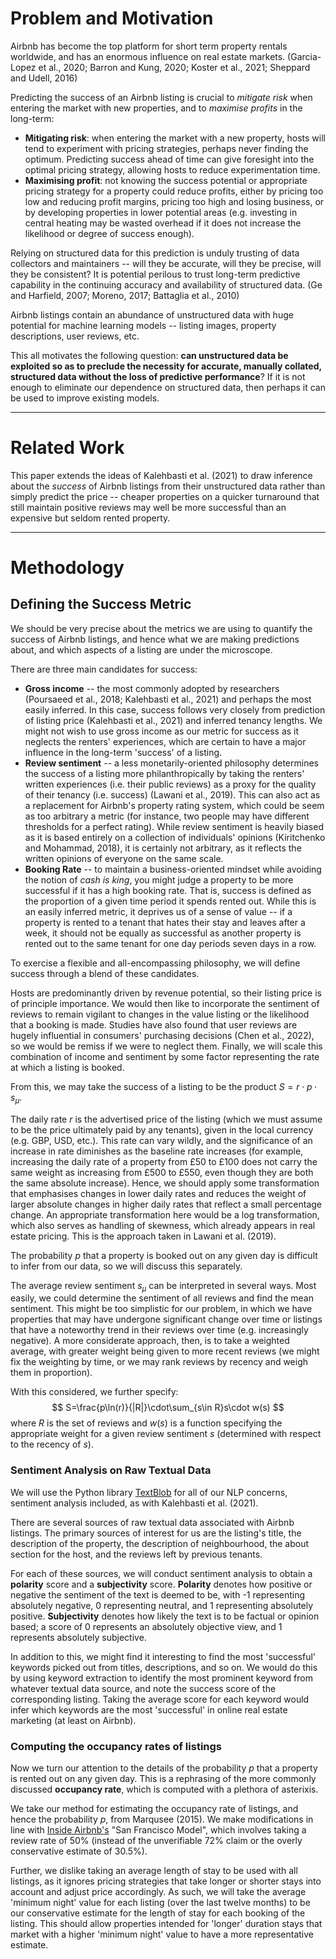 # Problem and Motivation
Airbnb has become the top platform for short term property rentals worldwide, and has an enormous influence on real estate markets. (Garcia-Lopez et al., 2020; Barron and Kung, 2020; Koster et al., 2021; Sheppard and Udell, 2016)

Predicting the success of an Airbnb listing is crucial to *mitigate risk* when entering the market with new properties, and to *maximise profits* in the long-term:
- **Mitigating risk**: when entering the market with a new property, hosts will tend to experiment with pricing strategies, perhaps never finding the optimum. Predicting success ahead of time can give foresight into the optimal pricing strategy, allowing hosts to reduce experimentation time.
- **Maximising profit**: not knowing the success potential or appropriate pricing strategy for a property could reduce profits, either by pricing too low and reducing profit margins, pricing too high and losing business, or by developing properties in lower potential areas (e.g. investing in central heating may be wasted overhead if it does not increase the likelihood or degree of success enough).

Relying on structured data for this prediction is unduly trusting of data collectors and maintainers -- will they be accurate, will they be precise, will they be consistent? It is potential perilous to trust long-term predictive capability in the continuing accuracy and availability of structured data. (Ge and Harfield, 2007; Moreno, 2017; Battaglia et al., 2010)

Airbnb listings contain an abundance of unstructured data with huge potential for machine learning models -- listing images, property descriptions, user reviews, etc.

This all motivates the following question: **can unstructured data be exploited so as to preclude the necessity for accurate, manually collated, structured data without the loss of predictive performance**? If it is not enough to eliminate our dependence on structured data, then perhaps it can be used to improve existing models.

---

# Related Work
This paper extends the ideas of Kalehbasti et al. (2021) to draw inference about the *success* of Airbnb listings from their unstructured data rather than simply predict the price -- cheaper properties on a quicker turnaround that still maintain positive reviews may well be more successful than an expensive but seldom rented property.

---

# Methodology

## Defining the Success Metric
We should be very precise about the metrics we are using to quantify the success of Airbnb listings, and hence what we are making predictions about, and which aspects of a listing are under the microscope.

There are three main candidates for success:
- **Gross income** -- the most commonly adopted by researchers (Poursaeed et al., 2018; Kalehbasti et al., 2021) and perhaps the most easily inferred. In this case, success follows very closely from prediction of listing price (Kalehbasti et al., 2021) and inferred tenancy lengths. We might not wish to use gross income as our metric for success as it neglects the renters' experiences, which are certain to have a major influence in the long-term 'success' of a listing.
- **Review sentiment** -- a less monetarily-oriented philosophy determines the success of a listing more philanthropically by taking the renters' written experiences (i.e. their public reviews) as a proxy for the quality of their tenancy (i.e. success) (Lawani et al., 2019). This can also act as a replacement for Airbnb's property rating system, which could be seem as too arbitrary a metric (for instance, two people may have different thresholds for a perfect rating). While review sentiment is heavily biased as it is based entirely on a collection of individuals' opinions (Kiritchenko and Mohammad, 2018), it is certainly not arbitrary, as it reflects the written opinions of everyone on the same scale.
- **Booking Rate** -- to maintain a business-oriented mindset while avoiding the notion of *cash is king*, you might judge a property to be more successful if it has a high booking rate. That is, success is defined as the proportion of a given time period it spends rented out. While this is an easily inferred metric, it deprives us of a sense of value -- if a property is rented to a tenant that hates their stay and leaves after a week, it should not be equally as successful as another property is rented out to the same tenant for one day periods seven days in a row.

To exercise a flexible and all-encompassing philosophy, we will define success through a blend of these candidates.

Hosts are predominantly driven by revenue potential, so their listing price is of principle importance. We would then like to incorporate the sentiment of reviews to remain vigilant to changes in the value listing or the likelihood that a booking is made. Studies have also found that user reviews are hugely influential in consumers' purchasing decisions (Chen et al., 2022), so we would be remiss if we were to neglect them. Finally, we will scale this combination of income and sentiment by some factor representing the rate at which a listing is booked.

From this, we may take the success of a listing to be the product $S=r\cdot p\cdot s_\mu$. 

The daily rate $r$ is the advertised price of the listing (which we must assume to be the price ultimately paid by any tenants), given in the local currency (e.g. GBP, USD, etc.). This rate can vary wildly, and the significance of an increase in rate diminishes as the baseline rate increases (for example, increasing the daily rate of a property from £50 to £100 does not carry the same weight as increasing from £500 to £550, even though they are both the same absolute increase). Hence, we should apply some transformation that emphasises changes in lower daily rates and reduces the weight of larger absolute changes in higher daily rates that reflect a small percentage change. An appropriate transformation here would be a log transformation, which also serves as handling of skewness, which already appears in real estate pricing. This is the approach taken in Lawani et al. (2019).

The probability $p$ that a property is booked out on any given day is difficult to infer from our data, so we will discuss this separately. 

The average review sentiment $s_\mu$ can be interpreted in several ways. Most easily, we could determine the sentiment of all reviews and find the mean sentiment. This might be too simplistic for our problem, in which we have properties that may have undergone significant change over time or listings that have a noteworthy trend in their reviews over time (e.g. increasingly negative). A more considerate approach, then, is to take a weighted average, with greater weight being given to more recent reviews (we might fix the weighting by time, or we may rank reviews by recency and weigh them in proportion). 

With this considered, we further specify:
$$
S=\frac{p\ln(r)}{|R|}\cdot\sum_{s\in R}s\cdot w(s)
$$
where $R$ is the set of reviews and $w(s)$ is a function specifying the appropriate weight for a given review sentiment $s$ (determined with respect to the recency of $s$).

### Sentiment Analysis on Raw Textual Data
We will use the Python library [TextBlob](https://textblob.readthedocs.io/en/dev/) for all of our NLP concerns, sentiment analysis included, as with Kalehbasti et al. (2021).

There are several sources of raw textual data associated with Airbnb listings. The primary sources of interest for us are the listing's title, the description of the property, the description of neighbourhood, the about section for the host, and the reviews left by previous tenants.

For each of these sources, we will conduct sentiment analysis to obtain a **polarity** score and a **subjectivity** score.
	**Polarity** denotes how positive or negative the sentiment of the text is deemed to be, with -1 representing absolutely negative, 0 representing neutral, and 1 representing absolutely positive.
	**Subjectivity** denotes how likely the text is to be factual or opinion based; a score of 0 represents an absolutely objective view, and 1 represents absolutely subjective.

In addition to this, we might find it interesting to find the most 'successful' keywords picked out from titles, descriptions, and so on. We would do this by using keyword extraction to identify the most prominent keyword from whatever textual data source, and note the success score of the corresponding listing. Taking the average score for each keyword would infer which keywords are the most 'successful' in online real estate marketing (at least on Airbnb).

### Computing the occupancy rates of listings
Now we turn our attention to the details of the probability $p$ that a property is rented out on any given day. This is a rephrasing of the more commonly discussed **occupancy rate**, which is computed with a plethora of asterixis.

We take our method for estimating the occupancy rate of listings, and hence the probability $p$, from Marqusee (2015). We make modifications in line with [Inside Airbnb's](http://insideairbnb.com/data-assumptions/) "San Francisco Model", which involves taking a review rate of 50% (instead of the unverifiable 72% claim or the overly conservative estimate of 30.5%).

Further, we dislike taking an average length of stay to be used with all listings, as it ignores pricing strategies that take longer or shorter stays into account and adjust price accordingly. As such, we will take the average 'minimum night' value for each listing (over the last twelve months) to be our conservative estimate for the length of stay for each booking of the listing.
	This should allow properties intended for 'longer' duration stays that market with a higher 'minimum night' value to have a more representative estimate.
